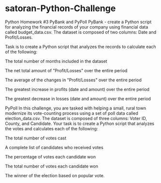 # satoran-Python-Challenge
Python Homework #3 PyBank and PyPoll
PyBank - create a Python script for analyzing the financial records of your company using financial data called budget_data.csv. The dataset is composed of two columns: Date and Profit/Losses.

Task is to create a Python script that analyzes the records to calculate each of the following:

The total number of months included in the dataset

The net total amount of "Profit/Losses" over the entire period

The average of the changes in "Profit/Losses" over the entire period

The greatest increase in profits (date and amount) over the entire period

The greatest decrease in losses (date and amount) over the entire period

PyPoll In this challenge, you are tasked with helping a small, rural town modernize its vote-counting process using a set of poll data called election_data.csv. The dataset is composed of three columns: Voter ID, County, and Candidate. Your task is to create a Python script that analyzes the votes and calculates each of the following:

The total number of votes cast

A complete list of candidates who received votes

The percentage of votes each candidate won

The total number of votes each candidate won

The winner of the election based on popular vote.
